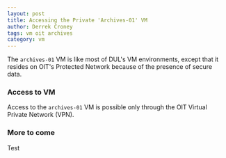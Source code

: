 ```yaml
---
layout: post
title: Accessing the Private 'Archives-01' VM
author: Derrek Croney
tags: vm oit archives
category: vm
---
```


The `archives-01` VM is like most of DUL's VM environments, except that it resides on OIT's Protected Network 
because of the presence of secure data.

### Access to VM
Access to the `archives-01` VM is possible only through the OIT Virtual Private Network (VPN).

### More to come
Test
